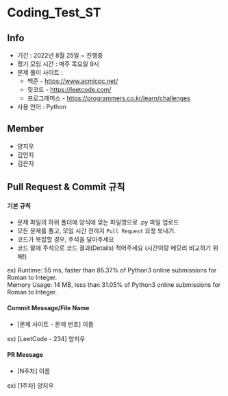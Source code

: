 # Coding_Test_ST



## Info

- 기간 : 2022년 8월 25일 ~ 진행중
- 정기 모임 시간 : 매주 목요일 9시
- 문제 풀이 사이트 :
  - 백준 - https://www.acmicpc.net/
  - 릿코드 - https://leetcode.com/
  - 프로그래머스 - https://programmers.co.kr/learn/challenges
- 사용 언어 : Python


## Member

- 양지우
- 김언지
- 김은지



## Pull Request & Commit 규칙

#### 기본 규칙

- 문제 파일의 하위 폴더에 양식에 맞는 파일명으로 .py 파일 업로드
- 모든 문제를 풀고, 모임 시간 전까지 `Pull Request` 요청 보내기.
- 코드가 복잡할 경우, 주석을 달아주세요
- 코드 밑에 주석으로 코드 결과(Details) 적어주세요 (시간이랑 메모리 비교하기 위해!)

ex) Runtime: 55 ms, faster than 85.37% of Python3 online submissions for Roman to Integer.\
  Memory Usage: 14 MB, less than 31.05% of Python3 online submissions for Roman to Integer.



#### Commit Message/File Name

- [문제 사이트 - 문제 번호] 이름

ex) [LeetCode - 234] 양지우



#### PR Message

- [N주차] 이름

ex) [1주차] 양지우

